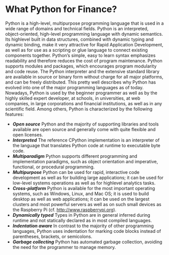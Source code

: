 What Python for Finance?
=====================
Python is a high-level, multipurpose programming language that is used in a wide range of
domains and technical fields. Python is an interpreted, object-oriented, high-level programming language with dynamic semantics. Its highlevel built in data structures, combined with dynamic typing and dynamic binding, make it very attractive for Rapid Application Development, as well as for use as a scripting or glue language to connect existing components
together. Python’s simple, easy to learn syntax emphasizes readability and therefore reduces the cost of program
maintenance. Python supports modules and packages, which encourages program modularity and code reuse. The
Python interpreter and the extensive standard library are available in source or binary form without charge for all
major platforms, and can be freely distributed.
This pretty well describes why Python has evolved into one of the major programming
languages as of today. Nowadays, Python is used by the beginner programmer as well as
by the highly skilled expert developer, at schools, in universities, at web companies, in
large corporations and financial institutions, as well as in any scientific field.
Among others, Python is characterized by the following features:

- ***Open source*** Python and the majority of supporting libraries and tools available are open source
and generally come with quite flexible and open licenses.
- ***Interpreted***
The reference CPython implementation is an interpreter of the language that
translates Python code at runtime to executable byte code.
- ***Multiparadigm***
Python supports different programming and implementation paradigms, such as
object orientation and imperative, functional, or procedural programming.
- ***Multipurpose***
Python can be used for rapid, interactive code development as well as for building
large applications; it can be used for low-level systems operations as well as for highlevel
analytics tasks.
- ***Cross-platform***
Python is available for the most important operating systems, such as Windows,
Linux, and Mac OS; it is used to build desktop as well as web applications; it can be
used on the largest clusters and most powerful servers as well as on such small
devices as the Raspberry Pi (cf. http://www.raspberrypi.org).
- ***Dynamically typed***
Types in Python are in general inferred during runtime and not statically declared as
in most compiled languages.
- ***Indentation aware***
In contrast to the majority of other programming languages, Python uses indentation
for marking code blocks instead of parentheses, brackets, or semicolons.
- ***Garbage collecting***
Python has automated garbage collection, avoiding the need for the programmer to manage memory.
